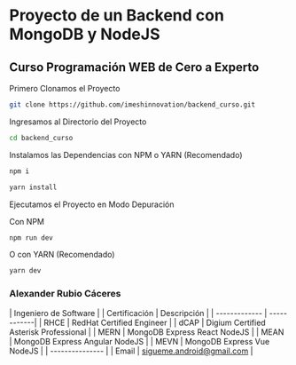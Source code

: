 # Proyecto de un Backend con MongoDB y NodeJS

## Curso Programación WEB de Cero a Experto

Primero Clonamos el Proyecto

```bash
git clone https://github.com/imeshinnovation/backend_curso.git 
```
Ingresamos al Directorio del Proyecto

```bash
cd backend_curso
```

Instalamos las Dependencias con NPM o YARN (Recomendado)

```bash
npm i
```

```bash
yarn install
```

Ejecutamos el Proyecto en Modo Depuración

Con NPM

```bash
npm run dev
```

O con YARN (Recomendado)

```bash
yarn dev
```



### Alexander Rubio Cáceres
| Ingeniero de Software |
| Certificación | Descripción |
| ------------- | ------------|
| RHCE          | RedHat Certified Engineer |
| dCAP          | Digium Certified Asterisk Professional |
| MERN          | MongoDB Express React NodeJS |
| MEAN          | MongoDB Express Angular NodeJS |
| MEVN          | MongoDB Express Vue NodeJS |
| --------------- |
| Email | sigueme.android@gmail.com |